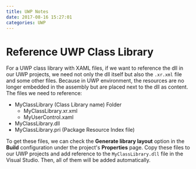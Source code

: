 ```yaml
---
title: UWP Notes
date: 2017-08-16 15:27:01
categories: UWP
---
```

# Reference UWP Class Library
For a UWP class library with XAML files, if we want to reference the dll in our UWP projects, we need not only the dll itself but also the `.xr.xml` file and some other files. Because in UWP environment, the resources are no longer embedded in the assembly but are placed next to the dll as content.
The files we need to reference:

* MyClassLibrary (Class Library name) Folder
    * MyClassLibrary.xr.xml
    * MyUserControl.xaml
* MyClassLibrary.dll
* MyClassLibrary.pri (Package Resource Index file)

To get these files, we can check the **Generate library layout** option in the **Build** configuration under the project's **Properties** page.
Copy these files to our UWP projects and add reference to the `MyClassLibrary.dll` file in the Visual Studio. Then, all of them will be added automatically.